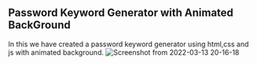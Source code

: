 Password Keyword Generator with Animated BackGround
---------------------------------------------------

In this we have created a password keyword generator using html,css and js with animated background.
![Screenshot from 2022-03-13 20-16-18](https://user-images.githubusercontent.com/101265586/158065185-5f04d0d3-9122-4885-8b0d-c2702ab04c93.png)
